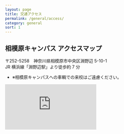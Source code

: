 ```yaml
---
layout: page
title: 交通アクセス
permalink: /general/access/
category: general
sort: 1
---
```


## 相模原キャンパス アクセスマップ

〒252-5258　神奈川県相模原市中央区淵野辺 5-10-1  
JR 横浜線「淵野辺駅」より徒歩約 7 分

*   <span class="asterisk">※</span>相模原キャンパスへの車輌での来校はご遠慮ください。


<iframe class="map" frameborder="0" src="https://a.tiles.mapbox.com/v4/mapconcierge.ied82h8n/attribution,zoompan,zoomwheel,geocoder,share.html?access_token=pk.eyJ1IjoibWFwY29uY2llcmdlIiwiYSI6ImJmNENfRG8ifQ.sfstXrLSQ50IqGHpAUlKDw"></iframe>
